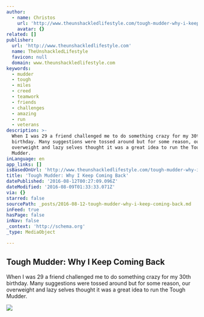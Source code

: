 ```yaml
---
author:
  - name: Christos
    url: 'http://www.theunshackledlifestyle.com/tough-mudder-why-i-keep-coming-back/'
    avatar: {}
related: []
publisher:
  url: 'http://www.theunshackledlifestyle.com'
  name: TheUnshackledLifestyle
  favicon: null
  domain: www.theunshackledlifestyle.com
keywords:
  - mudder
  - tough
  - miles
  - creed
  - teamwork
  - friends
  - challenges
  - amazing
  - run
  - veterans
description: >-
  When I was 29 a friend challenged me to do something crazy for my 30th
  birthday. Many suggestions were tossed around but for some reason, our
  overweight and lazy selves thought it was a great idea to run the Tough
  Mudder.
inLanguage: en
app_links: []
isBasedOnUrl: 'http://www.theunshackledlifestyle.com/tough-mudder-why-i-keep-coming-back/'
title: 'Tough Mudder: Why I Keep Coming Back'
datePublished: '2016-08-12T00:27:09.096Z'
dateModified: '2016-08-09T01:33:33.071Z'
via: {}
starred: false
sourcePath: _posts/2016-08-12-tough-mudder-why-i-keep-coming-back.md
inFeed: true
hasPage: false
inNav: false
_context: 'http://schema.org'
_type: MediaObject

---
```

<article style=""><h1>Tough Mudder: Why I Keep Coming Back</h1><p>When I was 29 a friend challenged me to do something crazy for my 30th birthday. Many suggestions were tossed around but for some reason, our overweight and lazy selves thought it was a great idea to run the Tough Mudder.</p><img src="http://www.theunshackledlifestyle.com/TheUnshackledLifestyle/images/18977/737304_1078_0007.jpg" /></article>